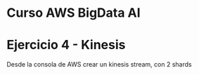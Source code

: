 # Curso AWS BigData AI

# Ejercicio 4 - Kinesis
Desde la consola de AWS crear un kinesis stream, con 2 shards